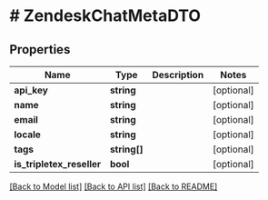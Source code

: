 # # ZendeskChatMetaDTO

## Properties

Name | Type | Description | Notes
------------ | ------------- | ------------- | -------------
**api_key** | **string** |  | [optional]
**name** | **string** |  | [optional]
**email** | **string** |  | [optional]
**locale** | **string** |  | [optional]
**tags** | **string[]** |  | [optional]
**is_tripletex_reseller** | **bool** |  | [optional]

[[Back to Model list]](../../README.md#models) [[Back to API list]](../../README.md#endpoints) [[Back to README]](../../README.md)
